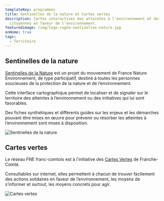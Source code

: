 ```yaml
---
templateKey: programmes
title: Sentinelles de la nature et Cartes vertes
description: Cartes interactives des atteintes à l'environnement et des actions
  citoyennes en faveur de l’environnement.
featuredimage: /img/logo-rogne-sentinelles-nature.jpg
onHome: true
tags:
  - Territoire
---
```

## Sentinelles de la nature

[Sentinelles de la Nature](https://sentinellesdelanature.fr/) est un projet du mouvement de France Nature Environnement, de type participatif, destiné à toutes les personnes soucieuses de la protection de la nature et de l’environnement.

Cette interface cartographique permet de localiser et de signaler sur le territoire des atteintes à l’environnement ou des initiatives qui lui sont favorables.

Des fiches synthétiques et différents guides sur les enjeux et les démarches pouvant être mises en œuvre pour prévenir ou résorber les atteintes à l’environnement sont mises à disposition.

![Sentinelles de la nature](/img/logo_sentinelles_nature-fne.png?nf_resize=fit&w=400#img-center "Sentinelles de la nature")

## Cartes vertes

Le réseau FNE franc-comtois est à l’initiative des [Cartes Vertes](https://www.cartesvertes.fr) de Franche-Comté.

Consultables sur internet, elles permettent à chacun de trouver facilement des actions solidaires en faveur de l’environnement, les moyens de s’informer et surtout, les moyens concrets pour agir.

![Cartes vertes](/img/logocartesvertes.png?nf_resize=fit&w=200#img-center "Cartes vertes")